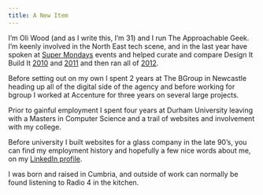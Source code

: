 ```yaml
--- 
title: A New Item
---
```


I’m Oli Wood (and as I write this, I’m 31) and I run The Approachable Geek.  I’m keenly involved in the North East tech scene, and in the last year have spoken at [Super Mondays](http://www.supermondays.org/) events and helped curate and compare Design It Build It [2010](http://lanyrd.com/2010/dibi/) and [2011](http://lanyrd.com/2011/dibi/) and then ran all of [2012](http://lanyrd.com/2012/dibi/).

Before setting out on my own I spent 2 years at The BGroup in Newcastle heading up all of the digital side of the agency and before working for bgroup I worked at Accenture for three years on several large projects.

Prior to gainful employment I spent four years at Durham University leaving with a Masters in Computer Science and a trail of websites and involvement with my college.

Before university I built websites for a glass company in the late 90’s, you can find my employment history and hopefully a few nice words about me, on my [LinkedIn profile](http://www.linkedin.com/in/oliwoo).

I was born and raised in Cumbria, and outside of work can normally be found listening to Radio 4 in the kitchen.